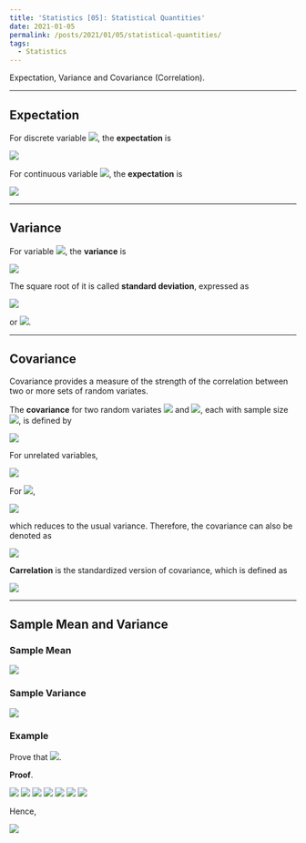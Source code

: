 ```yaml
---
title: 'Statistics [05]: Statistical Quantities'
date: 2021-01-05
permalink: /posts/2021/01/05/statistical-quantities/
tags:
  - Statistics
---
```


Expectation, Variance and Covariance (Correlation).

---
## Expectation
For discrete variable <img src="https://render.githubusercontent.com/render/math?math=X">, the __expectation__ is 

<img src="https://render.githubusercontent.com/render/math?math=E(x) = {\displaystyle \sum_{i=1}^\infty x_ip(X=x_i)}">
 
For continuous variable <img src="https://render.githubusercontent.com/render/math?math=X">, the __expectation__ is 

<img src="https://render.githubusercontent.com/render/math?math=E(x) = {\displaystyle \int_{-\infty}^\infty xp(x)dx}">
  
---
## Variance
For variable <img src="https://render.githubusercontent.com/render/math?math=X">, the __variance__ is 

<img src="https://render.githubusercontent.com/render/math?math=var(X) = E\left((X - E(X))^2\right) = E(X^2) - E^2(X)">
 
The square root of it is called __standard deviation__, expressed as

<img src="https://render.githubusercontent.com/render/math?math=\sigma(X) = \sqrt{var(X)}">

or <img src="https://render.githubusercontent.com/render/math?math=\sigma_X">.

---
## Covariance
Covariance provides a measure of the strength of the correlation between two or more sets of random variates. 

The __covariance__ for two random variates <img src="https://render.githubusercontent.com/render/math?math=X"> and <img src="https://render.githubusercontent.com/render/math?math=Y">, each with sample size <img src="https://render.githubusercontent.com/render/math?math=N">, is defined by

<img src="https://render.githubusercontent.com/render/math?math=cov(X, Y) = E\left((X-E(X))(Y-E(Y))\right) = E(XY)-E(X)E(Y)">

For unrelated variables,

<img src="https://render.githubusercontent.com/render/math?math=cov(X, Y) = E(XY)-E(X)E(Y) = E(X)E(Y) - E(X)E(Y) = 0">

For <img src="https://render.githubusercontent.com/render/math?math=X=Y">,

<img src="https://render.githubusercontent.com/render/math?math=cov(X, Y) = cov(X, X) = E(X^2)-E^2(X) = \sigma_X^2">

which reduces to the usual variance. Therefore, the covariance can also be denoted as

<img src="https://render.githubusercontent.com/render/math?math=\sigma_{XY} = cov(X, Y)">

__Carrelation__ is the standardized version of covariance, which is defined as

<img src="https://render.githubusercontent.com/render/math?math=cor(X, Y) = \dfrac{cov(X, Y)}{\sigma_X\sigma_Y} = \dfrac{\sigma_{XY}}{\sqrt{\sigma_{XX}\sigma_{YY}}}">

---
## Sample Mean and Variance
### Sample Mean

<img src="https://render.githubusercontent.com/render/math?math=\bar{x} = \mu = {\displaystyle \dfrac{1}{n}\sum_{i=1}^n x_i}"> 

### Sample Variance

<img src="https://render.githubusercontent.com/render/math?math=s^2 = \dfrac{1}{n-1}{\displaystyle \sum_{i=1}^n(x_i-\bar{x})^2}">

### Example 
Prove that <img src="https://render.githubusercontent.com/render/math?math=E(\bar{x}) = \mu, var(\bar{x}) = \dfrac{\sigma^2}{n}, E(s^2) = \sigma^2">.

__Proof__. 

<img src="https://render.githubusercontent.com/render/math?math=E(\bar{x}) = {\displaystyle E\left(\dfrac{1}{n}\sum_{i=1}^n x_i\right) = \dfrac{1}{n}E\left(\sum_{i=1}^n x_i\right) = \dfrac{1}{n}\cdot n\cdot \mu = \mu}">
 
<img src="https://render.githubusercontent.com/render/math?math=var(\bar{x}) = {\displaystyle var\left(\dfrac{1}{n}\sum_{i=1}^n x_i\right) = \dfrac{1}{n^2}var\left(\sum_{i=1}^n x_i\right) = \dfrac{1}{n^2}\cdot n\cdot \sigma^2 = \dfrac{\sigma^2}{n}}"> 

<img src="https://render.githubusercontent.com/render/math?math=E(\bar{x}) = {\displaystyle E\left(\sum_{i=1}^n (x_i-\bar{x})^2\right) = E\left(\sum_{i=1}^n [(x_i-E(x_i))-(\bar{x}-E(\bar{x}))]^2\right)}">

<img src="https://render.githubusercontent.com/render/math?math=E(\bar{x}) = {\displaystyle \sum_{i=1}^nE\left((x_i-E(x_i))^2\right) %2B \sum_{i=1}^n\left((\bar{x}-E(\bar{x}))^2\right) - 2\cdot E\left(\sum_{i=1}^n[(x_i-E(x_i))(\bar{x}-E(\bar{x}))]\right)}">

<img src="https://render.githubusercontent.com/render/math?math=E(\bar{x}) = {\displaystyle \sum_{i=1}^n var(x_i) %2B \sum_{i=1}^n var(\bar{x}) - 2\cdot E\left(\left(\sum_{i=1}^n x_i- nE(x_i)\right)(\bar{x}-E(\bar{x}))\right)}">

<img src="https://render.githubusercontent.com/render/math?math=E(\bar{x}) = {\displaystyle n\sigma^2 %2B n var(\bar{x}) - 2\cdot E\left(\left(n\bar{x}- nE(\bar{x})\right)(\bar{x}-E(\bar{x}))\right)}">

<img src="https://render.githubusercontent.com/render/math?math=E(\bar{x}) = {\displaystyle n\sigma^2 %2B n var(\bar{x}) - 2n\cdot var(\bar{x}) = n\sigma^2 - n var(\bar{x}) = (n-1)\sigma^2}">

Hence, 

<img src="https://render.githubusercontent.com/render/math?math=E(s^2) = \sigma^2">


